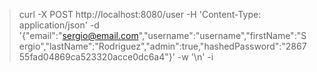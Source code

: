 > curl -X POST http://localhost:8080/user -H 'Content-Type: application/json' -d '{"email":"sergio@email.com","username":"username","firstName":"Sergio","lastName":"Rodriguez","admin":true,"hashedPassword":"286755fad04869ca523320acce0dc6a4"}' -w '\n' -i